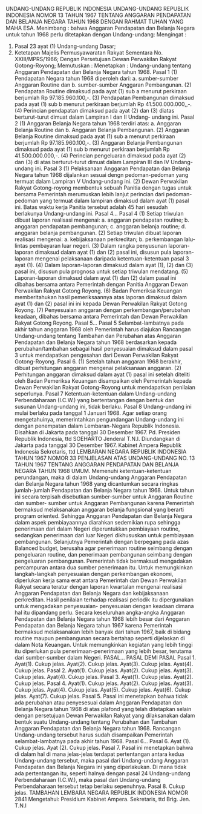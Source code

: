  UNDANG-UNDANG REPUBLIK INDONESIA UNDANG-UNDANG REPUBLIK INDONESIA NOMOR 13 TAHUN 1967 TENTANG ANGGARAN PENDAPATAN DAN BELANJA NEGARA TAHUN 1968
DENGAN RAHMAT TUHAN YANG MAHA ESA.
Menimbang :
 bahwa Anggaran Pendapatan dan Belanja Negara untuk tahun 1968 perlu ditetapkan dengan Undang-undang:
Mengingat :

1. Pasal 23 ayat (1) Undang-undang Dasar;
2. Ketetapan Majelis Permusyawaratan Rakyat Sementara No. XXIII/MPRS/1966; Dengan Persetujuan Dewan Perwakilan Rakyat Gotong-Royong; Memutuskan : Menetapkan : Undang-undang tentang Anggaran Pendapatan dan Belanja Negara tahun 1968.
Pasal 1
(1) Pendapatan Negara tahun 1968 diperoleh dari:
a. sumber-sumber Anggaran Routine dan b. sumber-sumber Anggaran Pembangunan.
(2) Pendapatan Routine dimaksud pada ayat (1) sub a menurut perkiraan berjumlah Rp 97.185.960.100,-.
(3) Pendapatan Pembangunan dimaksud pada ayat (1) sub b menurut perkiraan berjumlah Rp 41.500.000.000,,-.
(4) Perincian pendapatan dimaksud pada ayat (2) dan (3) diatas berturut-turut dimuat dalam Lampiran I dan II Undang- undang ini.
Pasal 2
(1) Anggaran Belanja Negara tahun 1968 terdiri atas:
a. Anggaran Belanja Routine dan b. Anggaran Belanja Pembangunan.
(2) Anggaran Belanja Routine dimaksud pada ayat (1) sub a menurut perkiraan berjumlah Rp 97.185.960.100,-.
(3) Anggaran Belanja Pembangunan dimaksud pada ayat (1) sub b menurut perkiraan berjumlah Rp 41.500.000.000,-.
(4) Perincian pengeluaran dimaksud pada ayat (2) dan (3) di atas berturut-turut dimuat dalam Lampiran III dan IV Undang- undang ini.
Pasal 3
(1) Pelaksanaan Anggaran Pendapatan dan Belanja Negara tahun 1968 dijalankan sesuai dengn pedoman-pedoman yang termuat dalam Lampiran V Undang-undang ini.
(2) Dewan Perwakilan Rakyat Gotong-royong membentuk sebuah Panitia dengan tugas untuk bersama Pemerintah merumuskan lebih lanjut perincian dari pedoman-pedoman yang termuat dalam lampiran dimaksud dalam ayat (1) pasal ini. Batas waktu kerja Panitia tersebut adalah 45 hari sesudah berlakunya Undang-undang ini. Pasal 4…
Pasal 4
(1) Setiap triwulan dibuat laporan realisasi mengenai:
a. anggaran pendapatan routine;
b. anggaran pendapatan pembangunan;
c. anggaran belanja routine;
d. anggaran belanja pembangunan.
(2) Setiap triwulan dibuat laporan realisasi mengenai:
a. kebijaksanaan perkreditan;
b. perkembangan lalu-lintas pembayaran luar negeri.
(3) Dalam rangka penyusunan laporan-laporan dimaksud dalam ayat (1) dan (2) pasal ini, disusun pula laporan-laporan mengenai pelaksanaan daripada ketentuan-ketentuan pasal 3 ayat (1).
(4) Dalam laporan-laporan dimaksud dalam ayat (1), (2) dan (3) pasal ini, disusun pula prognosa untuk setiap triwulan mendatang.
(5) Laporan-laporan dimaksud dalam ayat (1) dan (2) dalam pasal ini dibahas bersama antara Pemerintah dengan Panitia Anggaran Dewan Perwakilan Rakyat Gotong Royong.
(6) Badan Pemeriksa Keuangan memberitahukan hasil pemeriksaannya atas laporan dimaksud dalam ayat (1) dan (2) pasal ini ini kepada Dewan Perwakilan Rakyat Gotong Royong.
(7) Penyesuaian anggaran dengan perkembangan/perubahan keadaan, dibahas bersama antara Pemerintah dan Dewan Perwakilan Rakyat Gotong Royong. Pasal 5…
Pasal 5
Selambat-lambatnya pada akhir tahun anggaran 1968 oleh Pemerintah harus diajukan Rancangan Undang-undang tentang Tambahan dan Perubahan atas Anggaran Pendapatan dan Belanja Negara tahun 1968 berdasarkan kepada perubahan/tambahan sebagai hasil penyesuaian dimaksud dalam pasal 3 untuk mendapatkan pengesahan dari Dewan Perwakilan Rakyat Gotong-Royong. Pasal 6.
(1) Setelah tahun anggaran 1968 berakhir, dibuat perhitungan anggaran mengenai pelaksanaan anggaran.
(2) Perhitungan anggaran dimaksud dalam ayat (1) pasal ini setelah diteliti oleh Badan Pemeriksa Keuangan disampaikan oleh Pemerintah kepada Dewan Perwakilan Rakyat Gotong-Royong untuk mendapatkan penilaian seperlunya.
Pasal 7
Ketentuan-ketentuan dalam Undang-undang Perbendaharaan (I.C.W.) yang bertentangan dengan bentuk dan susunan Undang-undang ini, tidak berlaku.
Pasal 8
Undang-undang ini mulai berlaku pada tanggal 1 Januari 1968.
Agar setiap orang mengetahuinya, memerintahkan pengundangan Undang-undang ini dengan penempatan dalam Lembaran-Negara Republik Indonesia. Disahkan di Jakarta pada tanggal 30 Desember 1967. Pd. Presiden Republik Indonesia, ttd SOEHARTO Jenderal T.N.I. Diundangkan di Jakarta pada tanggal 30 Desember 1967. Kabinet Ampera Republik Indonesia Sekretaris, ttd LEMBARAN NEGARA REPUBLIK INDONESIA TAHUN 1967 NOMOR 33 PENJELASAN ATAS UNDANG-UNDANG NO. 13 TAHUN 1967 TENTANG ANGGARAN PENDAPATAN DAN BELANJA NEGARA TAHUN 1968 UMUM. Memenuhi ketentuan-ketentuan perundangan, maka di dalam Undang-undang Anggaran Pendapatan dan Belanja Negara tahun 1968 yang dicantumkan secara ringkas jumlah-jumlah Pendapatan dan Belanja Negara tahun 1968. Untuk tahun ini secara terpisah disebutkan sumber-sumber untuk Anggaran Routine dan sumber- sumber untuk Anggaran Pembangunan karena Pemerintah bermaksud melaksanakan anggaran belanja fungsional yang berarti program oriented. Sehingga Anggaran Pendapatan dan Belanja Negara dalam aspek pembiayaannya diarahkan sedemikian rupa sehingga penerimaan dari dalam Negeri diperuntukkan pembiayaan routine, sedangkan penerimaan dari luar Negeri dikhususkan untuk pembiayaan pembangunan. Selanjutnya Pemerintah dengan berpegang pada azas Balanced budget, berusaha agar penerimaan routine seimbang dengan pengeluaran routine, dan penerimaan pembangunan seimbang dengan pengeluaran pembangunan. Pemerintah tidak bermaksud mengadakan percampuran antara dua sumber penerimaan itu. Untuk memungkinkan langkah-langkah penyesuaian dengan perkembangan ekonomi, diperlukan kerja sama erat antara Pemerintah dan Dewan Perwakilan Rakyat secara teratur dengan laporan kwartalan mengenai realisasi Anggaran Pendapatan dan Belanja Negara dan kebijaksanaan perkreditan. Hasil penilaian terhadap realisasi periodik itu dipergunakan untuk mengadakan penyesuaian- penyesuaian dengan keadaan dimana hal itu dipandang perlu. Secara keseluruhan angka-angka Anggaran Pendapatan dan Belanja Negara tahun 1968 lebih besar dari Anggaran Pendapatan dan Belanja Negara tahun 1967 karena Pemerintah bermaksud melaksanakan lebih banyak dari tahun 1967, baik di bidang routine maupun pembangunan secara bertahap seperti dijelaskan di dalam Nota Keuangan. Untuk memungkinkan kegiatan yang lebih tinggi itu diperlukan pula penerimaan-penerimaan yang lebih besar, terutama dari sumber-sumber dalam Negeri. PASAL… PASAL DEMI PASAL Pasal 1. Ayat(1). Cukup jelas. Ayat(2). Cukup jelas. Ayat(3). Cukup jelas. Ayat(4). Cukup jelas. Pasal 2. Ayat(1). Cukup jelas. Ayat(2). Cukup jelas. Ayat(3). Cukup jelas. Ayat(4). Cukup jelas. Pasal 3. Ayat(1). Cukup jelas. Ayat(2). Cukup jelas. Pasal 4. Ayat(1). Cukup jelas. Ayat(2). Cukup jelas. Ayat(3). Cukup jelas. Ayat(4). Cukup jelas. Ayat(5). Cukup jelas. Ayat(6). Cukup jelas. Ayat(7). Cukup jelas. Pasal 5. Pasal ini menetapkan bahwa tidak ada perubahan atau penyesesuai dalam Anggaran Pendapatan dan Belanja Negara tahun 1968 di atas plafond yang telah ditetapkan selain dengan persetujuan Dewan Perwakilan Rakyat yang dilaksanakan dalam bentuk suatu Undang-undang tentang Perubahan dan Tambahan Anggaran Pendapatan dan Belanja Negara tahun 1968. Rancangan Undang-undang tersebut harus sudah disampaikan Pemerintah selambat-lambatnya pada akhir tahun 1968. Pasal 6… Pasal 6. Ayat (1). Cukup jelas. Ayat (2). Cukup jelas. Pasal 7. Pasal ini menetapkan bahwa di dalam hal di mana jelas-jelas terdapat pertentangan antara kedua Undang-undang tersebut, maka pasal dari Undang-undang Anggaran Pendapatan dan Belanja Negara ini yang diperlakukan. Di mana tidak ada pertentangan itu, seperti halnya dengan pasal 24 Undang-undang Perbendaharaan (I.C.W.), maka pasal dari Undang-undang Perbendaharaan tersebut tetap berlaku sepenuhnya. Pasal 8. Cukup jelas. TAMBAHAN LEMBARA NEGARA REPUBLIK INDONESIA NOMOR 2841 Mengetahui: Presidium Kabinet Ampera. Sekretaris, ttd Brig. Jen. T.N.I